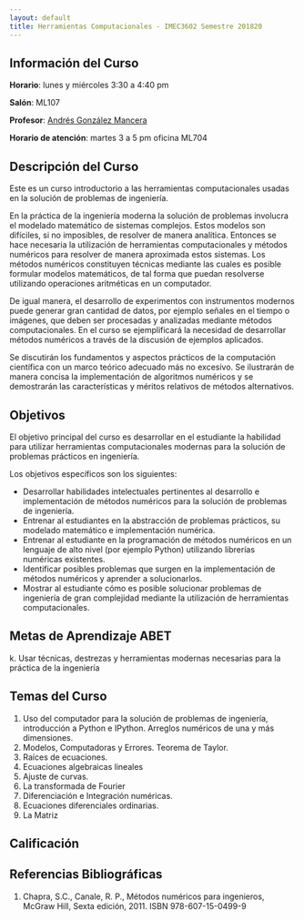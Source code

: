 ```yaml
---
layout: default
title: Herramientas Computacionales - IMEC3602 Semestre 201820
---
```


## Información del Curso ##

**Horario**: lunes y miércoles 3:30 a 4:40 pm

**Salón**: ML107

**Profesor**: [Andrés González Mancera](http://andresgm.org)

**Horario de atención**: martes 3 a 5 pm oficina ML704


## Descripción del Curso ##

Este es un curso introductorio a las herramientas computacionales usadas en la solución de problemas de ingeniería.

En la práctica de la ingeniería moderna la solución de problemas involucra el modelado matemático de sistemas complejos. Estos modelos son difíciles, si no imposibles, de resolver de manera analítica. Entonces se hace necesaria la utilización de herramientas computacionales y métodos numéricos para resolver de manera aproximada estos sistemas. Los métodos numéricos constituyen técnicas mediante las cuales es posible formular modelos matemáticos, de tal forma que puedan resolverse utilizando operaciones aritméticas en un computador.

De igual manera, el desarrollo de experimentos con instrumentos modernos puede generar gran cantidad de datos, por ejemplo señales en el tiempo o imágenes, que deben ser procesadas y analizadas mediante métodos computacionales. En el curso se ejemplificará la necesidad de desarrollar métodos numéricos a través de la discusión de ejemplos aplicados.

Se discutirán los fundamentos y aspectos prácticos de la computación científica con un marco teórico adecuado más no excesivo. Se ilustrarán de manera concisa la implementación de algoritmos numéricos y se demostrarán las características y méritos relativos de métodos alternativos.

## Objetivos ##

El objetivo principal del curso es desarrollar en el estudiante la habilidad para utilizar herramientas computacionales modernas para la solución de problemas prácticos en ingeniería.

Los objetivos específicos son los siguientes:

* Desarrollar habilidades intelectuales pertinentes al desarrollo e implementación de métodos numéricos para la solución de problemas de ingeniería.
* Entrenar al estudiantes en la abstracción de problemas prácticos, su modelado matemático e implementación numérica.
* Entrenar al estudiante en la programación de métodos numéricos en un lenguaje de alto nivel (por ejemplo Python) utilizando librerías numéricas existentes.
* Identificar posibles problemas que surgen en la implementación de métodos numéricos y aprender a solucionarlos.
* Mostrar al estudiante cómo es posible solucionar problemas de ingeniería de gran complejidad mediante la utilización de herramientas computacionales.

## Metas de Aprendizaje ABET ##

k. Usar técnicas, destrezas y herramientas modernas necesarias para la práctica de la ingeniería

## Temas del Curso ##

1. Uso del computador para la solución de problemas de ingeniería, introducción a Python e IPython. Arreglos numéricos de una y más dimensiones.
2. Modelos, Computadoras y Errores. Teorema de Taylor.
3. Raíces de ecuaciones.
4. Ecuaciones algebraicas lineales
5. Ajuste de curvas.
6. La transformada de Fourier
7. Diferenciación e Integración numéricas.
8. Ecuaciones diferenciales ordinarias.
9. La Matriz

## Calificación ##


## Referencias Bibliográficas ##

1. Chapra, S.C., Canale, R. P., Métodos numéricos para ingenieros, McGraw Hill, Sexta edición, 2011. ISBN 978-607-15-0499-9
